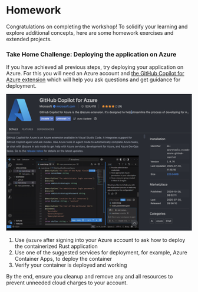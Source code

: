 # Homework

Congratulations on completing the workshop! To solidify your learning and explore additional concepts, here are some homework exercises and extended projects.

### Take Home Challenge: Deploying the application on Azure

If you have achieved all previous steps, try
deploying your application on Azure. For this you will need an Azure account
and [the GitHub Copilot for Azure
extension](https://marketplace.visualstudio.com/items?itemName=ms-azuretools.vscode-azure-github-copilot)
which will help you ask questions and get guidance for deployment.

![Extension Page for GitHub Copilot for Azure](./media/gh-copilot-for-azure.png)

1. Use `@azure` after signing into your Azure account to ask how to deploy the
   containerized Rust application
1. Use one of the suggested services for deployment, for example, Azure
   Container Apps, to deploy the container
1. Verify your container is deployed and working

By the end, ensure you cleanup and remove any and all resources to prevent
unneeded cloud charges to your account.